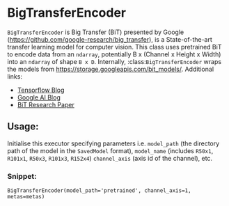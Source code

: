 # BigTransferEncoder

`BigTransferEncoder` is Big Transfer (BiT) presented by Google (https://github.com/google-research/big_transfer), is a State-of-the-art transfer learning model for computer vision. This class uses pretrained BiT to encode data from an `ndarray`, potentially B x (Channel x Height x Width) into an `ndarray` of shape `B x D`. Internally, :class:`BigTransferEncoder` wraps the models from https://storage.googleapis.com/bit_models/.
Additional links:
- [Tensorflow Blog](https://blog.tensorflow.org/2020/05/bigtransfer-bit-state-of-art-transfer-learning-computer-vision.html)
- [Google AI Blog](https://ai.googleblog.com/2020/05/open-sourcing-bit-exploring-large-scale.html)
- [BiT Research Paper](https://arxiv.org/abs/1912.11370)

## Usage:

Initialise this executor specifying parameters i.e. `model_path` (the directory path of the model in the `SavedModel` format), `model_name` (includes `R50x1`, `R101x1`, `R50x3`, `R101x3`, `R152x4`) `channel_axis` (axis id of the channel), etc.

### Snippet:
`BigTransferEncoder(model_path='pretrained', channel_axis=1, metas=metas)`

